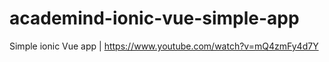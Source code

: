 # academind-ionic-vue-simple-app
Simple ionic Vue app | https://www.youtube.com/watch?v=mQ4zmFy4d7Y
